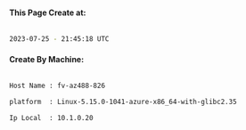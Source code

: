 
   
#### This Page Create at:

```bash

2023-07-25 - 21:45:18 UTC

```

#### Create By Machine:

```bash

Host Name : fv-az488-826

platform  : Linux-5.15.0-1041-azure-x86_64-with-glibc2.35

Ip Local  : 10.1.0.20

```

